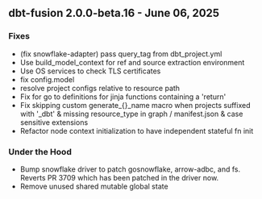 ## dbt-fusion 2.0.0-beta.16 - June 06, 2025

### Fixes

- (fix snowflake-adapter) pass query_tag from dbt_project.yml
- Use build_model_context for ref and source extraction environment
- Use OS services to check TLS certificates
- fix config.model
- resolve project configs relative to resource path
- Fix for go to definitions for jinja functions containing a 'return'
- Fix skipping custom generate_{}_name macro when projects suffixed with '_dbt' & missing resource_type in graph / manifest.json & case sensitive extensions
- Refactor node context initialization to have independent stateful fn init

### Under the Hood

- Bump snowflake driver to patch gosnowflake, arrow-adbc, and fs. Reverts PR 3709 which has been patched in the driver now.
- Remove unused shared mutable global state
